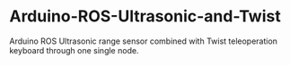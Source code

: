 # Arduino-ROS-Ultrasonic-and-Twist
Arduino ROS Ultrasonic range sensor combined with Twist teleoperation keyboard through one single node.
